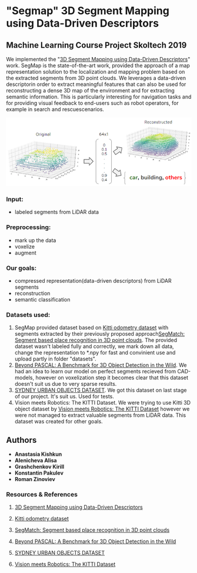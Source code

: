 # "Segmap" 3D Segment Mapping using Data-Driven Descriptors
## Machine Learning Course Project Skoltech 2019
 
We implemented the "[3D Segment Mapping using Data-Driven Descriptors]" work.  SegMap is the state-of-the-art work, provided the approach of a map representation solution to the localization and mapping problem based on the extracted segments from 3D point clouds. We leverages a data-driven descriptorin order to extract meaningful features that can also be used for reconstructing a dense 3D map of the environment and for extracting semantic information. This is particularly interesting for navigation tasks and for providing visual feedback to end-users such as robot operators, for example in search and rescuescenarios.

 ![General scheme](https://github.com/Kichkun/segmap_machine_learning_project/blob/master/plots/scheme.png)
### Input:
* labeled segments from LiDAR data
### Preprocessing:
* mark up the data
* voxelize
* augment

### Our goals: 
* compressed representation(data-driven descriptors) from LiDAR segments 
* reconstruction
* semantic classification 

### Datasets used: 
1. SegMap provided dataset based on [Kitti odometry dataset] with segments extracted by their previously proposed approach[SegMatch: Segment based place recognition in 3D point clouds]. 
The provided dataset wasn't labeled fully and correctly, we mark down all data, change the representation to *.npy for fast and convinient use and upload partly in folder "datasets". 
2. [Beyond PASCAL: A Benchmark for 3D Object Detection in the Wild]. We had an idea to learn our model on perfect segments recieved from CAD-models, however on voxelization step it becomes clear that this dataset doesn't suit us due to very sparse results. 
3. [SYDNEY URBAN OBJECTS DATASET]. We got this dataset on last stage of our project. It's suit us. Used for tests.
4. Vision meets Robotics: The KITTI Dataset. We were trying to use Kitti 3D object dataset by [Vision meets Robotics: The KITTI Dataset] however we were not managed to extract valuable segments from LiDAR data. This dataset was created for other goals.

## Authors

* **Anastasia Kishkun** 
* **Alenicheva Alisa** 
* **Grashchenkov Kirill** 
* **Konstantin Pakulev** 
* **Roman Zinoviev** 

### Resources & References
[3D Segment Mapping using Data-Driven Descriptors]: http://www.roboticsproceedings.org/rss14/p03.pdf
[Kitti odometry dataset]: http://www.cvlibs.net/datasets/kitti/eval_odometry.php
[SegMatch: Segment based place recognition in 3D point clouds]: https://www.researchgate.net/publication/318693876_SegMatch_Segment_based_place_recognition_in_3D_point_clouds
[Beyond PASCAL: A Benchmark for 3D Object Detection in the Wild]: http://cvgl.stanford.edu/projects/pascal3d.html
[SYDNEY URBAN OBJECTS DATASET]: http://www.acfr.usyd.edu.au/papers/SydneyUrbanObjectsDataset.shtml
[Vision meets Robotics: The KITTI Dataset]: http://www.cvlibs.net/publications/Geiger2013IJRR.pdf
1. [3D Segment Mapping using Data-Driven Descriptors]

2. [Kitti odometry dataset]

3. [SegMatch: Segment based place recognition in 3D point clouds]

4. [Beyond PASCAL: A Benchmark for 3D Object Detection in the Wild]

5. [SYDNEY URBAN OBJECTS DATASET]

6. [Vision meets Robotics: The KITTI Dataset]
 
